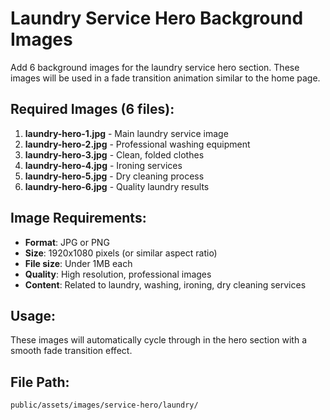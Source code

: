 # Laundry Service Hero Background Images

Add 6 background images for the laundry service hero section. These images will be used in a fade transition animation similar to the home page.

## Required Images (6 files):

1. **laundry-hero-1.jpg** - Main laundry service image
2. **laundry-hero-2.jpg** - Professional washing equipment
3. **laundry-hero-3.jpg** - Clean, folded clothes
4. **laundry-hero-4.jpg** - Ironing services
5. **laundry-hero-5.jpg** - Dry cleaning process
6. **laundry-hero-6.jpg** - Quality laundry results

## Image Requirements:
- **Format**: JPG or PNG
- **Size**: 1920x1080 pixels (or similar aspect ratio)
- **File size**: Under 1MB each
- **Quality**: High resolution, professional images
- **Content**: Related to laundry, washing, ironing, dry cleaning services

## Usage:
These images will automatically cycle through in the hero section with a smooth fade transition effect.

## File Path:
`public/assets/images/service-hero/laundry/`
